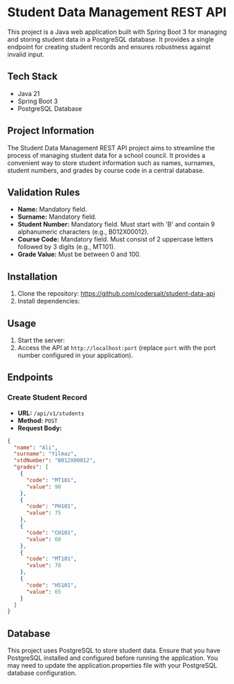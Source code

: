 # Student Data Management REST API

This project is a Java web application built with Spring Boot 3 for managing and storing student data in a PostgreSQL database. It provides a single endpoint for creating student records and ensures robustness against invalid input.

## Tech Stack

- Java 21
- Spring Boot 3
- PostgreSQL Database

## Project Information

The Student Data Management REST API project aims to streamline the process of managing student data for a school council. It provides a convenient way to store student information such as names, surnames, student numbers, and grades by course code in a central database.

## Validation Rules

- **Name:** Mandatory field.
- **Surname:** Mandatory field.
- **Student Number:** Mandatory field. Must start with 'B' and contain 9 alphanumeric characters (e.g., B012X00012).
- **Course Code:** Mandatory field. Must consist of 2 uppercase letters followed by 3 digits (e.g., MT101).
- **Grade Value:** Must be between 0 and 100.

## Installation

1. Clone the repository:
   https://github.com/codersait/student-data-api
2. Install dependencies:

## Usage

1. Start the server:
2. Access the API at `http://localhost:port` (replace `port` with the port number configured in your application).

## Endpoints

### Create Student Record

- **URL:** `/api/v1/students`
- **Method:** `POST`
- **Request Body:**

```json
{
  "name": "Ali",
  "surname": "Yilmaz",
  "stdNumber": "B012X00012",
  "grades": [
    {
      "code": "MT101",
      "value": 90
    },
    {
      "code": "PH101",
      "value": 75
    },
    {
      "code": "CH101",
      "value": 60
    },
    {
      "code": "MT101",
      "value": 70
    },
    {
      "code": "HS101",
      "value": 65
    }
  ]
}
```

## Database

This project uses PostgreSQL to store student data. Ensure that you have PostgreSQL installed and configured before running the application. You may need to update the application.properties file with your PostgreSQL database configuration.
